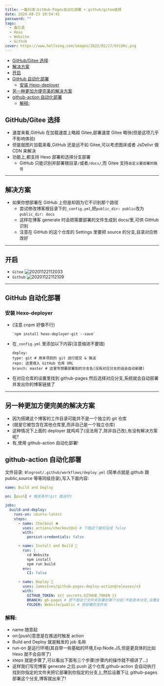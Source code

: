 ```yaml
---
title: 一篇扫清:GitHub-Pages自动化部署 + github/gitee选择
date: 2020-08-23 10:54:41
password: ""
tags:
  - 备忘录
  - Hexo
  - Website
  - Github
cover: https://www.helloimg.com/images/2022/02/27/GViORc.png
---
```


<!--
 * @Author: Weidows
 * @Date: 2020-08-23 10:54:41
 * @LastEditors: Weidows
 * @LastEditTime: 2021-12-15 19:49:54
 * @FilePath: \Blog-private\source\_posts\tools\Git\GitHub-Pages-deploy.md
-->

- [GitHub/Gitee 选择](#githubgitee-选择)
- [解决方案](#解决方案)
- [开启](#开启)
- [GitHub 自动化部署](#github-自动化部署)
  - [安装 Hexo-deployer](#安装-hexo-deployer)
- [另一种更加方便完美的解决方案](#另一种更加方便完美的解决方案)
- [github-action 自动化部署](#github-action-自动化部署)
  - [解释:](#解释)

## GitHub/Gitee 选择

- 速度来看,GitHub 在加载速度上略超 Gitee,部署速度 Gitee 略快(但是这项几乎不影响体验)
- 但是就图片加载来看,GitHub 还是远不如 Gitee,可以考虑图床或者 JsDelivr 做 CDN 来解决
- 功能上,都支持 Hexo 部署和选择分支部署
  - GitHub 只能识别并部署根目录`/`或者`/docs/`,而 Gitee 支持`自定义要部署的路径`

---

## 解决方案

- 如果你想部署在 GitHub 上但是却因为它不识别那个路径
  - 尝试修改博客根目录下的`_config.yml`,把`public_dir: public`改为`public_dir: docs`
  - 这样在博客 generate 时会把需要部署的文件生成到 docs/里,可供 GitHub 识别
  - 注意在 GitHub 的这个仓库的 Settings 里要把 source 的分支,目录对应修改好

---

## 开启

- `Gitee`
  ![20201122112033](https://www.helloimg.com/images/2022/02/27/GVaAYT.png)
- `Github`
  ![20201122112109](https://www.helloimg.com/images/2022/02/27/GValiD.png)

---

## GitHub 自动化部署

### 安装 Hexo-deployer

- (注意 cnpm 好像不行)

  ```shell
  `npm install hexo-deployer-git --save`
  ```

- 在`_config.yml` 里添加以下内容(注意缩进不要错)

  ```
  deploy:
  type: git # 用本项目的 git 进行提交 & 推送
  repo: 这里填入 GitHub 仓库 URL
  branch: master # 这里写想要部署到的分支名(没有对应分支的话会自动新建)
  ```

- 在对应仓库的设置里找到 github-pages 然后选择对应分支,系统就会自动部署并发出你的博客链接了

---

## 另一种更加方便完美的解决方案

- 因为搭建这个博客的工作目录可能并不是一个独立的 git 仓库
- (就是它被包含在其他仓库里,而非自己是一个独立仓库)
- 这种情况下上面的 deployer 就鸡鸡了(没法用了,除非自己改),有没有解决方案呢?
- 有,使用 github-action 自动化部署!

## github-action 自动化部署

文件目录: `Blogroot/.github/workflows/deploy.yml`
(简单点就是.github 跟 public,source 等等同级目录),写入下面内容:

```yml
name: Build and Deploy

on: [push] # 触发条件(git 推送时)

jobs:
  build-and-deploy:
    runs-on: ubuntu-latest
    steps:
      - name: Checkout 🛎️
        uses: actions/checkout@v2 # 下面这个最好设成 false
        with:
          persist-credentials: false

      - name: Install and Build 🔧
        run: |
          cd Website
          npm install
          npm run build
        env:
          CI: false

      - name: Deploy 🚀
        uses: JamesIves/github-pages-deploy-action@releases/v3
        with:
          GITHUB_TOKEN: ${{ secrets.GITHUB_TOKEN }}
          BRANCH: gh-pages # 把下面这个文件夹部署到哪个分支(不能是本分支,会覆盖掉)
          FOLDER: Website/public # 想部署的文件夹
```

### 解释:

- name 随意起
- on:[push]意思是在推送时触发 action
- Build and Deploy 就是触发的 job 名称
- run-on 是运行环境(其自带一些基础的环境,Exp:Node.JS,但是更具体的比如 Hexo 就不会自带了)
- steps 就是步骤了,可以看出下面有三个步骤(步骤内的操作就不细讲了...)
- 这样我们写完博客 generate 之后 push 这个仓库,github-action 会自动执行找到你指定的文件夹把它部署到你指定的分支上,然后设置下让 github-pages 部署这个分支,博客就出来了!
